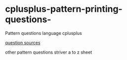 # cplusplus-pattern-printing-questions-

Pattern questions language cplusplus

[question sources](https://practice.geeksforgeeks.org/explore?page=1&amp;category[]=pattern-printing&amp;sortBy=submissions)

other pattern questions striver a to z  sheet
